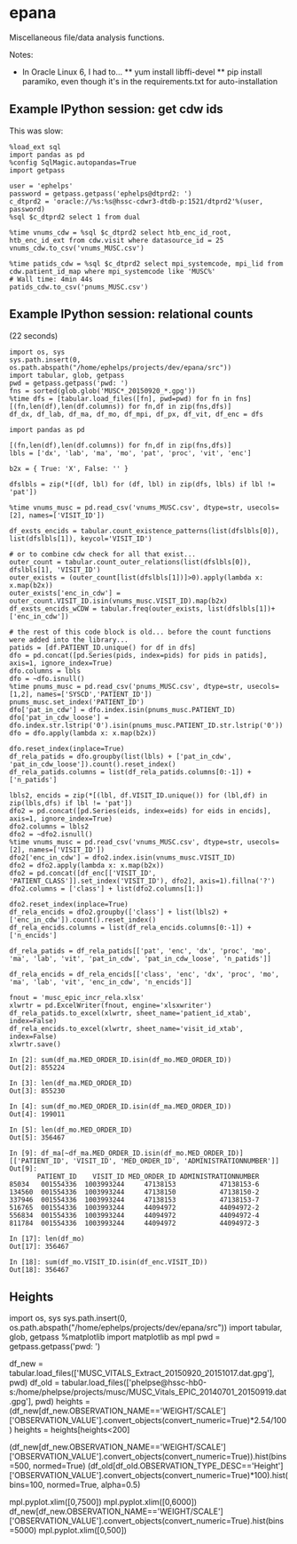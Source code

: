 # epana

Miscellaneous file/data analysis functions.

Notes:

* In Oracle Linux 6, I had to...
** yum install libffi-devel
** pip install paramiko, even though it's in the requirements.txt for auto-installation

## Example IPython session:  get cdw ids

This was slow:

```
%load_ext sql
import pandas as pd
%config SqlMagic.autopandas=True
import getpass

user = 'ephelps'
password = getpass.getpass('ephelps@dtprd2: ')
c_dtprd2 = 'oracle://%s:%s@hssc-cdwr3-dtdb-p:1521/dtprd2'%(user, password)
%sql $c_dtprd2 select 1 from dual

%time vnums_cdw = %sql $c_dtprd2 select htb_enc_id_root, htb_enc_id_ext from cdw.visit where datasource_id = 25
vnums_cdw.to_csv('vnums_MUSC.csv')

%time patids_cdw = %sql $c_dtprd2 select mpi_systemcode, mpi_lid from cdw.patient_id_map where mpi_systemcode like 'MUSC%'
# Wall time: 4min 44s
patids_cdw.to_csv('pnums_MUSC.csv')
```

## Example IPython session:  relational counts

(22 seconds)

```
import os, sys
sys.path.insert(0, os.path.abspath("/home/ephelps/projects/dev/epana/src"))
import tabular, glob, getpass
pwd = getpass.getpass('pwd: ')
fns = sorted(glob.glob('MUSC*_20150920_*.gpg'))
%time dfs = [tabular.load_files([fn], pwd=pwd) for fn in fns]
[(fn,len(df),len(df.columns)) for fn,df in zip(fns,dfs)]
df_dx, df_lab, df_ma, df_mo, df_mpi, df_px, df_vit, df_enc = dfs

import pandas as pd

[(fn,len(df),len(df.columns)) for fn,df in zip(fns,dfs)]
lbls = ['dx', 'lab', 'ma', 'mo', 'pat', 'proc', 'vit', 'enc']

b2x = { True: 'X', False: '' }

dfslbls = zip(*[(df, lbl) for (df, lbl) in zip(dfs, lbls) if lbl != 'pat'])

%time vnums_musc = pd.read_csv('vnums_MUSC.csv', dtype=str, usecols=[2], names=['VISIT_ID'])

df_exsts_encids = tabular.count_existence_patterns(list(dfslbls[0]), list(dfslbls[1]), keycol='VISIT_ID')

# or to combine cdw check for all that exist...
outer_count = tabular.count_outer_relations(list(dfslbls[0]), dfslbls[1], 'VISIT_ID')
outer_exists = (outer_count[list(dfslbls[1])]>0).apply(lambda x: x.map(b2x))
outer_exists['enc_in_cdw'] = outer_count.VISIT_ID.isin(vnums_musc.VISIT_ID).map(b2x)
df_exsts_encids_wCDW = tabular.freq(outer_exists, list(dfslbls[1])+['enc_in_cdw'])

# the rest of this code block is old... before the count functions were added into the library...
patids = [df.PATIENT_ID.unique() for df in dfs]
dfo = pd.concat([pd.Series(pids, index=pids) for pids in patids], axis=1, ignore_index=True)
dfo.columns = lbls
dfo = ~dfo.isnull()
%time pnums_musc = pd.read_csv('pnums_MUSC.csv', dtype=str, usecols=[1,2], names=['SYSCD','PATIENT_ID'])
pnums_musc.set_index('PATIENT_ID')
dfo['pat_in_cdw'] = dfo.index.isin(pnums_musc.PATIENT_ID)
dfo['pat_in_cdw_loose'] = dfo.index.str.lstrip('0').isin(pnums_musc.PATIENT_ID.str.lstrip('0'))
dfo = dfo.apply(lambda x: x.map(b2x))

dfo.reset_index(inplace=True)
df_rela_patids = dfo.groupby(list(lbls) + ['pat_in_cdw', 'pat_in_cdw_loose']).count().reset_index()
df_rela_patids.columns = list(df_rela_patids.columns[0:-1]) + ['n_patids']

lbls2, encids = zip(*[(lbl, df.VISIT_ID.unique()) for (lbl,df) in zip(lbls,dfs) if lbl != 'pat'])
dfo2 = pd.concat([pd.Series(eids, index=eids) for eids in encids], axis=1, ignore_index=True)
dfo2.columns = lbls2
dfo2 = ~dfo2.isnull()
%time vnums_musc = pd.read_csv('vnums_MUSC.csv', dtype=str, usecols=[2], names=['VISIT_ID'])
dfo2['enc_in_cdw'] = dfo2.index.isin(vnums_musc.VISIT_ID)
dfo2 = dfo2.apply(lambda x: x.map(b2x))
dfo2 = pd.concat([df_enc[['VISIT_ID', 'PATIENT_CLASS']].set_index('VISIT_ID'), dfo2], axis=1).fillna('?')
dfo2.columns = ['class'] + list(dfo2.columns[1:])

dfo2.reset_index(inplace=True)
df_rela_encids = dfo2.groupby(['class'] + list(lbls2) + ['enc_in_cdw']).count().reset_index()
df_rela_encids.columns = list(df_rela_encids.columns[0:-1]) + ['n_encids']

df_rela_patids = df_rela_patids[['pat', 'enc', 'dx', 'proc', 'mo', 'ma', 'lab', 'vit', 'pat_in_cdw', 'pat_in_cdw_loose', 'n_patids']]

df_rela_encids = df_rela_encids[['class', 'enc', 'dx', 'proc', 'mo', 'ma', 'lab', 'vit', 'enc_in_cdw', 'n_encids']]

fnout = 'musc_epic_incr_rela.xlsx'
xlwrtr = pd.ExcelWriter(fnout, engine='xlsxwriter')
df_rela_patids.to_excel(xlwrtr, sheet_name='patient_id_xtab', index=False)
df_rela_encids.to_excel(xlwrtr, sheet_name='visit_id_xtab', index=False)
xlwrtr.save()
```

```
In [2]: sum(df_ma.MED_ORDER_ID.isin(df_mo.MED_ORDER_ID))
Out[2]: 855224

In [3]: len(df_ma.MED_ORDER_ID)
Out[3]: 855230

In [4]: sum(df_mo.MED_ORDER_ID.isin(df_ma.MED_ORDER_ID))
Out[4]: 199011

In [5]: len(df_mo.MED_ORDER_ID)
Out[5]: 356467

In [9]: df_ma[~df_ma.MED_ORDER_ID.isin(df_mo.MED_ORDER_ID)][['PATIENT_ID', 'VISIT_ID', 'MED_ORDER_ID', 'ADMINISTRATIONNUMBER']]
Out[9]: 
       PATIENT_ID    VISIT_ID MED_ORDER_ID ADMINISTRATIONNUMBER
85034   001554336  1003993244     47138153           47138153-6
134560  001554336  1003993244     47138150           47138150-2
337946  001554336  1003993244     47138153           47138153-7
516765  001554336  1003993244     44094972           44094972-2
556834  001554336  1003993244     44094972           44094972-4
811784  001554336  1003993244     44094972           44094972-3

In [17]: len(df_mo)
Out[17]: 356467

In [18]: sum(df_mo.VISIT_ID.isin(df_enc.VISIT_ID))
Out[18]: 356467
```

## Heights

import os, sys
sys.path.insert(0, os.path.abspath("/home/ephelps/projects/dev/epana/src"))
import tabular, glob, getpass
%matplotlib
import matplotlib as mpl
pwd = getpass.getpass('pwd: ')

df_new = tabular.load_files(['MUSC_VITALS_Extract_20150920_20151017.dat.gpg'], pwd)
df_old = tabular.load_files(['phelpse@hssc-hb0-s:/home/phelpse/projects/musc/MUSC_Vitals_EPIC_20140701_20150919.dat.gpg'], pwd)
heights = (df_new[df_new.OBSERVATION_NAME=='WEIGHT/SCALE']['OBSERVATION_VALUE'].convert_objects(convert_numeric=True)*2.54/100)
heights = heights[heights<200]


(df_new[df_new.OBSERVATION_NAME=='WEIGHT/SCALE']['OBSERVATION_VALUE'].convert_objects(convert_numeric=True)).hist(bins=500, normed=True)
(df_old[df_old.OBSERVATION_TYPE_DESC=='Height']['OBSERVATION_VALUE'].convert_objects(convert_numeric=True)*100).hist(bins=100, normed=True, alpha=0.5)

mpl.pyplot.xlim([0,7500])
mpl.pyplot.xlim([0,6000])
df_new[df_new.OBSERVATION_NAME=='WEIGHT/SCALE']['OBSERVATION_VALUE'].convert_objects(convert_numeric=True).hist(bins=5000)
mpl.pyplot.xlim([0,500])
